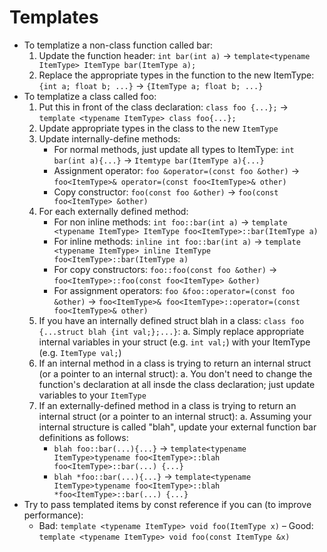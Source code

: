 # Templates
- To templatize a non-class function called bar:
  1. Update the function header: `int bar(int a)` -> `template<typename ItemType> ItemType bar(ItemType a);`
  2. Replace the appropriate types in the function to the new ItemType: `{int a; float b; ...}` -> `{ItemType a; float b; ...}`
- To templatize a class called foo:
  1. Put this in front of the class declaration: `class foo {...};` -> `template <typename ItemType> class foo{...};`
  2. Update appropriate types in the class to the new `ItemType`
  3. Update internally-define methods:
      - For normal methods, just update all types to ItemType: `int bar(int a){...}` -> `Itemtype bar(ItemType a){...}`
      - Assignment operator: `foo &operator=(const foo &other)` -> `foo<ItemType>& operator=(const foo<ItemType>& other)`
      - Copy constructor: `foo(const foo &other)` -> `foo(const foo<ItemType> &other)`
  4. For each externally defined method:
      - For non inline methods: `int foo::bar(int a)` -> `template <typename ItemType> ItemType foo<ItemType>::bar(ItemType a)`
      - For inline methods: `inline int foo::bar(int a)` -> `template <typename ItemType> inline ItemType foo<ItemType>::bar(ItemType a)`
      - For copy constructors: `foo::foo(const foo &other)` -> `foo<ItemType>::foo(const foo<ItemType> &other)`
      - For assignment operators: `foo &foo::operator=(const foo &other)` -> `foo<ItemType>& foo<ItemType>::operator=(const foo<ItemType>& other)`
  5. If you have an internally defined struct blah in a class: `class foo {...struct blah {int val;};...}`:
     a. Simply replace appropriate internal variables in your struct (e.g. `int val;`) with your ItemType (e.g. `ItemType val;`)
  6. If an internal method in a class is trying to return an internal struct (or a pointer to an internal struct):
     a. You don't need to change the function's declaration at all insde the class declaration; just update variables to your `ItemType`
  7. If an externally-defined method in a class is trying to return an internal struct (or a pointer to an internal struct):
     a. Assuming your internal structure is called "blah", update your external function bar definitions as follows:
      - `blah foo::bar(...){...}` -> `template<typename ItemType>typename foo<ItemType>::blah foo<ItemType>::bar(...) {...}`
      - `blah *foo::bar(...){...}` -> `template<typename ItemType>typename foo<ItemType>::blah *foo<ItemType>::bar(...) {...}`
- Try to pass templated items by const reference if you can (to improve performance):
  - Bad: `template <typename ItemType> void foo(ItemType x)`
  – Good: `template <typename ItemType> void foo(const ItemType &x)`
